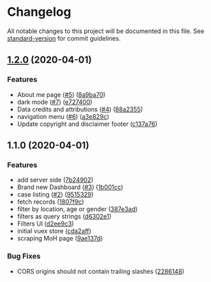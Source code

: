 # Changelog

All notable changes to this project will be documented in this file. See [standard-version](https://github.com/conventional-changelog/standard-version) for commit guidelines.

## [1.2.0](https://github_hxhieu///compare/v1.1.0...v1.2.0) (2020-04-01)


### Features

* About me page ([#5](https://github_hxhieu//undefined/issues/5)) ([8a9ba70](https://github_hxhieu///commit/8a9ba700d953658b967a2a585d0d6a706b3650df))
* dark mode ([#7](https://github_hxhieu//undefined/issues/7)) ([e727400](https://github_hxhieu///commit/e7274002bc26bc03f0ec9686d0a78b42afd2c74d))
* Data credits and attributions ([#4](https://github_hxhieu//undefined/issues/4)) ([88a2355](https://github_hxhieu///commit/88a235541c593f90f05cdcd073d7889c6f14092e))
* navigation menu ([#6](https://github_hxhieu//undefined/issues/6)) ([a3e829c](https://github_hxhieu///commit/a3e829c0c7645b9ccf85eb28303f641db7ced550))
* Update copyright and disclaimer footer ([c137a76](https://github_hxhieu///commit/c137a76c513399d336abc752ebc472a44256859d))

## 1.1.0 (2020-04-01)


### Features

* add server side ([7b24902](https://github_hxhieu///commit/7b24902eb754ba08b34b082c545043f2136625df))
* Brand new Dashboard ([#3](https://github_hxhieu//undefined/issues/3)) ([1b001cc](https://github_hxhieu///commit/1b001cc8588dce8d1c91818dd1c184147890cfa3))
* case listing ([#2](https://github_hxhieu//undefined/issues/2)) ([9515329](https://github_hxhieu///commit/9515329f384264f2ceccf25005fe4732eefcc736))
* fetch records ([1807f9c](https://github_hxhieu///commit/1807f9cdfe98632e2c600d94dc9c62b3786ab8a2))
* filter by location, age or gender ([387e3ad](https://github_hxhieu///commit/387e3ad31cf1f2559b5b2319d4ecd7dc0a193ea4))
* filters as query strings ([d6302e1](https://github_hxhieu///commit/d6302e1fe270ba9e695cc4675523043819e073bf))
* Filters UI ([d2ee9c3](https://github_hxhieu///commit/d2ee9c382e4dda75bf124be86435fed0382f6935))
* initial vuex store ([cda2aff](https://github_hxhieu///commit/cda2aff0e7cf0dd53202772608c853b38e10d627))
* scraping MoH page ([9ae137d](https://github_hxhieu///commit/9ae137d9eb97f8a25075b0937da466aff79a27c2))


### Bug Fixes

* CORS origins should not contain trailing slashes ([2286148](https://github_hxhieu///commit/228614884e1c89c9d04cb748ec89254d0148811f))
